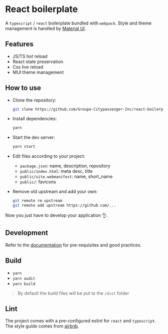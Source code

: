 # React boilerplate

A `typescript` / `react` boilerplate bundled with `webpack`. Style and theme management is handled by [Material UI](https://mui.com/).

## Features

- JS/TS hot reload
- React state preservation
- Css live reload
- MUI theme management

## How to use

- Clone the repository:

  ```bash
  git clone https://github.com/Groupe-Citypassenger-Inc/react-boilerplate
  ```

- Install dependencies:

  ```bash
  yarn
  ```

- Start the dev server:

  ```bash
  yarn start
  ```

- Edit files according to your project:
  - `package.json`: name, description, repository
  - `public/index.html`: meta desc, title
  - `public/site.webmanifest`: name, short_name
  - `public/`: favicons


- Remove old upstream and add your own:
  ```bash
  git remote rm upstream
  git remote add upstream https://github.com/...
  ```

Now you just have to develop your application 👌.

## Development

Refer to the [documentation](https://github.com/Groupe-Citypassenger-Inc/Documentation#comment-d%C3%A9velopper-des-projets-front-end) for pre-requisites and good practices.

## Build

- `yarn`
- `yarn audit`
- `yarn build`

> By default the build files will be put to the `/dist` folder

## Lint

The project comes with a pre-configured eslint for `react` and `typescript`. The style guide comes from [airbnb](https://github.com/airbnb/javascript).